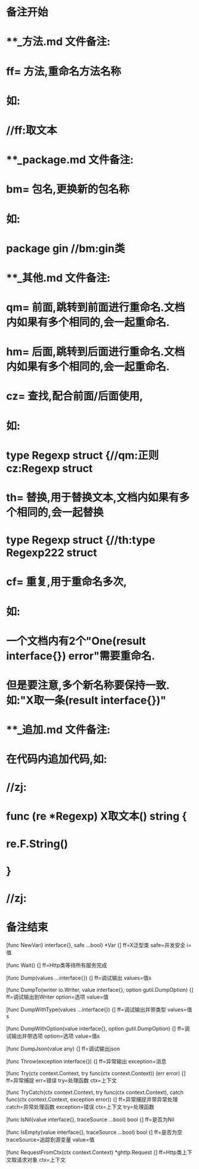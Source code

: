 # 备注开始
# **_方法.md 文件备注:
# ff= 方法,重命名方法名称
# 如:
# //ff:取文本

# **_package.md 文件备注:
# bm= 包名,更换新的包名称 
# 如: 
# package gin //bm:gin类

# **_其他.md 文件备注:
# qm= 前面,跳转到前面进行重命名.文档内如果有多个相同的,会一起重命名.
# hm= 后面,跳转到后面进行重命名.文档内如果有多个相同的,会一起重命名.
# cz= 查找,配合前面/后面使用,
# 如:
# type Regexp struct {//qm:正则 cz:Regexp struct
#
# th= 替换,用于替换文本,文档内如果有多个相同的,会一起替换
# type Regexp struct {//th:type Regexp222 struct
#
# cf= 重复,用于重命名多次,
# 如: 
# 一个文档内有2个"One(result interface{}) error"需要重命名.
# 但是要注意,多个新名称要保持一致. 如:"X取一条(result interface{})"

# **_追加.md 文件备注:
# 在代码内追加代码,如:
# //zj:
# func (re *Regexp) X取文本() string { 
#    re.F.String()
# }
# //zj:
# 备注结束

[func NewVar(i interface{}, safe ...bool) *Var {]
ff=X泛型类
safe=并发安全
i=值

[func Wait() {]
ff=Http类等待所有服务完成

[func Dump(values ...interface{}) {]
ff=调试输出
values=值s

[func DumpTo(writer io.Writer, value interface{}, option gutil.DumpOption) {]
ff=调试输出到Writer
option=选项
value=值

[func DumpWithType(values ...interface{}) {]
ff=调试输出并带类型
values=值s

[func DumpWithOption(value interface{}, option gutil.DumpOption) {]
ff=调试输出并带选项
option=选项
value=值s

[func DumpJson(value any) {]
ff=调试输出json

[func Throw(exception interface{}) {]
ff=异常输出
exception=消息

[func Try(ctx context.Context, try func(ctx context.Context)) (err error) {]
ff=异常捕捉
err=错误
try=处理函数
ctx=上下文

[func TryCatch(ctx context.Context, try func(ctx context.Context), catch func(ctx context.Context, exception error)) {]
ff=异常捕捉并带异常处理
catch=异常处理函数
exception=错误
ctx=上下文
try=处理函数

[func IsNil(value interface{}, traceSource ...bool) bool {]
ff=是否为Nil

[func IsEmpty(value interface{}, traceSource ...bool) bool {]
ff=是否为空
traceSource=追踪到源变量
value=值

[func RequestFromCtx(ctx context.Context) *ghttp.Request {]
ff=Http类上下文取请求对象
ctx=上下文
